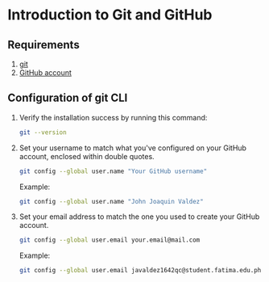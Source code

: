 # Introduction to Git and GitHub

## Requirements

1. [git](https://git-scm.com)
2. [GitHub account](https://github.com/signup)

## Configuration of git CLI

1. Verify the installation success by running this command:

   ```sh
   git --version
   ```

2. Set your username to match what you've configured on your GitHub account, enclosed within double quotes.

   ```sh
   git config --global user.name "Your GitHub username"
   ```

   Example:

   ```sh
   git config --global user.name "John Joaquin Valdez"
   ```

3. Set your email address to match the one you used to create your GitHub account.

   ```sh
   git config --global user.email your.email@mail.com
   ```

   Example:

   ```sh
   git config --global user.email javaldez1642qc@student.fatima.edu.ph
   ```
